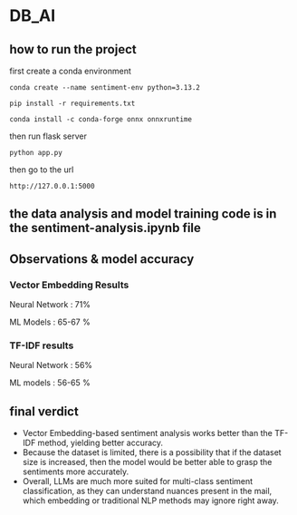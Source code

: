 # DB_AI


## how to run the project


first create a conda environment

```
conda create --name sentiment-env python=3.13.2
```


```
pip install -r requirements.txt
```

```
conda install -c conda-forge onnx onnxruntime
```


then run flask server

```
python app.py
```


then go to the url

```
http://127.0.0.1:5000
```



## the data analysis and model training code is in the sentiment-analysis.ipynb file



## Observations & model accuracy

### Vector Embedding Results

Neural Network : 71%

ML Models : 65-67 %

### TF-IDF results

Neural Network : 56% 

ML models : 56-65 %


## final verdict

- Vector Embedding-based sentiment analysis works better than the TF-IDF method, yielding better accuracy.
- Because the dataset is limited, there is a possibility that if the dataset size is increased, then the model would be better able to grasp the sentiments more accurately.
- Overall, LLMs are much more suited for multi-class sentiment classification, as they can understand nuances present in the mail, which embedding or traditional NLP methods may ignore right away.


